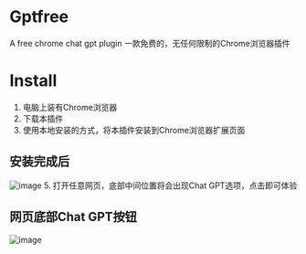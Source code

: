 # Gptfree
A free chrome chat gpt plugin
一款免费的，无任何限制的Chrome浏览器插件

# Install
1. 电脑上装有Chrome浏览器
2. 下载本插件
3. 使用本地安装的方式，将本插件安装到Chrome浏览器扩展页面
## 安装完成后
![image](https://github.com/xhrgbczc/gptfree/assets/8433717/e116223f-a9b0-4818-b714-ea662ad368ee)
5. 打开任意网页，底部中间位置将会出现Chat GPT选项，点击即可体验
## 网页底部Chat GPT按钮
![image](https://github.com/xhrgbczc/gptfree/assets/8433717/e06dc094-d8b5-41c8-946b-cf79addb8ead)

